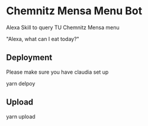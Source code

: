 # Chemnitz Mensa Menu Bot #
Alexa Skill to query TU Chemnitz Mensa menu

"Alexa, what can I eat today?"

## Deployment ##
Please make sure you have claudia set up

yarn delpoy

## Upload ##
yarn upload